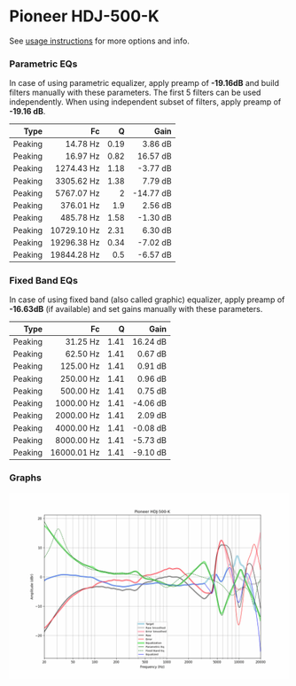 # Pioneer HDJ-500-K
See [usage instructions](https://github.com/jaakkopasanen/AutoEq#usage) for more options and info.

### Parametric EQs
In case of using parametric equalizer, apply preamp of **-19.16dB** and build filters manually
with these parameters. The first 5 filters can be used independently.
When using independent subset of filters, apply preamp of **-19.16 dB**.

| Type    | Fc          |    Q | Gain      |
|--------:|------------:|-----:|----------:|
| Peaking | 14.78 Hz    | 0.19 | 3.86 dB   |
| Peaking | 16.97 Hz    | 0.82 | 16.57 dB  |
| Peaking | 1274.43 Hz  | 1.18 | -3.77 dB  |
| Peaking | 3305.62 Hz  | 1.38 | 7.79 dB   |
| Peaking | 5767.07 Hz  | 2    | -14.77 dB |
| Peaking | 376.01 Hz   | 1.9  | 2.56 dB   |
| Peaking | 485.78 Hz   | 1.58 | -1.30 dB  |
| Peaking | 10729.10 Hz | 2.31 | 6.30 dB   |
| Peaking | 19296.38 Hz | 0.34 | -7.02 dB  |
| Peaking | 19844.28 Hz | 0.5  | -6.57 dB  |

### Fixed Band EQs
In case of using fixed band (also called graphic) equalizer, apply preamp of **-16.63dB**
(if available) and set gains manually with these parameters.

| Type    | Fc          |    Q | Gain     |
|--------:|------------:|-----:|---------:|
| Peaking | 31.25 Hz    | 1.41 | 16.24 dB |
| Peaking | 62.50 Hz    | 1.41 | 0.67 dB  |
| Peaking | 125.00 Hz   | 1.41 | 0.91 dB  |
| Peaking | 250.00 Hz   | 1.41 | 0.96 dB  |
| Peaking | 500.00 Hz   | 1.41 | 0.75 dB  |
| Peaking | 1000.00 Hz  | 1.41 | -4.06 dB |
| Peaking | 2000.00 Hz  | 1.41 | 2.09 dB  |
| Peaking | 4000.00 Hz  | 1.41 | -0.08 dB |
| Peaking | 8000.00 Hz  | 1.41 | -5.73 dB |
| Peaking | 16000.01 Hz | 1.41 | -9.10 dB |

### Graphs
![](./Pioneer%20HDJ-500-K.png)